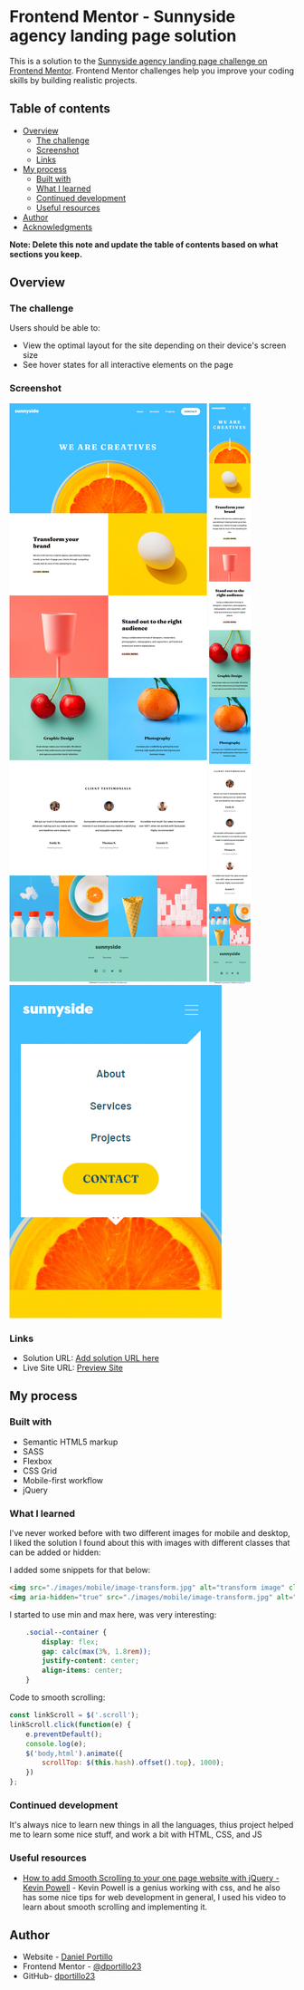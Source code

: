 # Frontend Mentor - Sunnyside agency landing page solution

This is a solution to the [Sunnyside agency landing page challenge on Frontend Mentor](https://www.frontendmentor.io/challenges/sunnyside-agency-landing-page-7yVs3B6ef). Frontend Mentor challenges help you improve your coding skills by building realistic projects.

## Table of contents

- [Overview](#overview)
  - [The challenge](#the-challenge)
  - [Screenshot](#screenshot)
  - [Links](#links)
- [My process](#my-process)
  - [Built with](#built-with)
  - [What I learned](#what-i-learned)
  - [Continued development](#continued-development)
  - [Useful resources](#useful-resources)
- [Author](#author)
- [Acknowledgments](#acknowledgments)

**Note: Delete this note and update the table of contents based on what sections you keep.**

## Overview

### The challenge

Users should be able to:

- View the optimal layout for the site depending on their device's screen size
- See hover states for all interactive elements on the page

### Screenshot

![Desktop Preview](./screenshots/Desktop_preview.png)
![Mobile Preview](./screenshots/Mobile_preview.png)
![Mobile Menu](./screenshots/Mobile_menu.png)



### Links

- Solution URL: [Add solution URL here](https://your-solution-url.com)
- Live Site URL: [Preview Site](https://dportillo23.github.io/sunnyside-agency-landing-page-main/)

## My process

### Built with

- Semantic HTML5 markup
- SASS
- Flexbox
- CSS Grid
- Mobile-first workflow
- jQuery


### What I learned

I've never worked before with two different images for mobile and desktop, I liked the solution I found about this with images with different classes that can be added or hidden:

I added some snippets for that below:

```html
<img src="./images/mobile/image-transform.jpg" alt="transform image" class="mobile--img img--tile">
<img aria-hidden="true" src="./images/mobile/image-transform.jpg" alt="transform image" class="desktop--img img--tile">
```

I started to use min and max here, was very interesting:

```css
    .social--container {
        display: flex;
        gap: calc(max(3%, 1.8rem));
        justify-content: center;
        align-items: center;
    }
```

Code to smooth scrolling:

```js
const linkScroll = $('.scroll');
linkScroll.click(function(e) {
    e.preventDefault();
    console.log(e);
    $('body,html').animate({
        scrollTop: $(this.hash).offset().top}, 1000);
    })
};
```


### Continued development

It's always nice to learn new things in all the languages, thius project helped me to learn some nice stuff, and work a bit with HTML, CSS, and JS

### Useful resources

- [How to add Smooth Scrolling to your one page website with jQuery - Kevin Powell](https://www.youtube.com/watch?v=x0YnVwAuNQI&t=810s) - Kevin Powell is a genius working with css, and he also has some nice tips for web development in general, I used his video to learn about smooth scrolling and implementing it.


## Author

- Website - [Daniel Portillo](https://dportillo23.github.io/My-Personal-Site/)
- Frontend Mentor - [@dportillo23](https://www.frontendmentor.io/profile/dportillo23)
- GitHub- [dportillo23](https://github.com/dportillo23)
